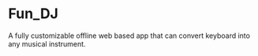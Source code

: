 # Fun_DJ
A fully customizable offline web based app that can convert keyboard into any musical instrument.
